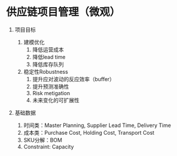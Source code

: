 # 供应链项目管理（微观）
1. 项目目标
    1. 建模优化
        1. 降低运营成本
        2. 降低lead time
        3. 降低库存队列
    2. 稳定性Robustness
        1. 提升应对波动的反应效率（buffer）
        2. 提升预测准确性
        3. Risk metigation
        4. 未来变化的可扩展性

2. 基础数据
    1. 时间类：Master Planning, Supplier Lead Time, Delivery Time
    2. 成本类：Purchase Cost, Holding Cost, Transport Cost
    3. SKU分解：BOM
    4. Constraint: Capacity